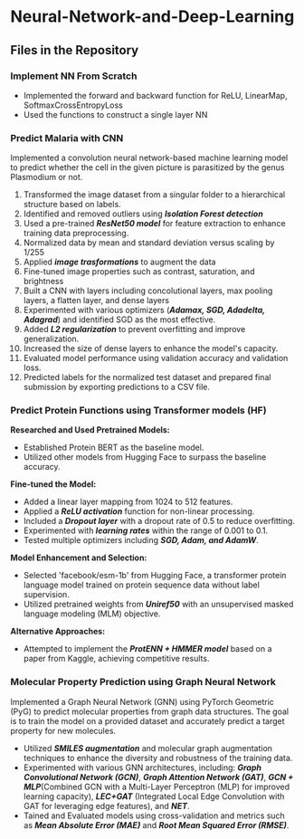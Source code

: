 # Neural-Network-and-Deep-Learning
## Files in the Repository
### Implement NN From Scratch
- Implemented the forward and backward function for ReLU, LinearMap, SoftmaxCrossEntropyLoss
- Used the functions to construct a single layer NN

### Predict Malaria with CNN
Implemented a convolution neural network-based machine learning model to predict whether the cell in the given picture is parasitized by the genus Plasmodium or not.
1. Transformed the image dataset from a singular folder to a hierarchical structure based on labels.
2. Identified and removed outliers using **_Isolation Forest detection_**
3. Used a pre-trained **_ResNet50 model_** for feature extraction to enhance training data preprocessing.
4. Normalized data by mean and standard deviation versus scaling by 1/255
5. Applied **_image trasformations_** to augment the data
6. Fine-tuned image properties such as contrast, saturation, and brightness
7. Built a CNN with layers including concolutional layers, max pooling layers, a flatten layer, and dense layers
8. Experimented with various optimizers (**_Adamax, SGD, Adadelta, Adagrad_**) and identified SGD as the most effective.
9. Added **_L2 regularization_** to prevent overfitting and improve generalization.
10. Increased the size of dense layers to enhance the model's capacity.
11. Evaluated model performance using validation accuracy and validation loss.
12. Predicted labels for the normalized test dataset and prepared final submission by exporting predictions to a CSV file.

### Predict Protein Functions using Transformer models (HF)
**Researched and Used Pretrained Models:**
- Established Protein BERT as the baseline model.
- Utilized other models from Hugging Face to surpass the baseline accuracy.

**Fine-tuned the Model:**
- Added a linear layer mapping from 1024 to 512 features.
- Applied a **_ReLU activation_** function for non-linear processing.
- Included a **_Dropout layer_** with a dropout rate of 0.5 to reduce overfitting.
- Experimented with **_learning rates_** within the range of 0.001 to 0.1.
- Tested multiple optimizers including **_SGD, Adam, and AdamW_**.

**Model Enhancement and Selection:**
- Selected 'facebook/esm-1b' from Hugging Face, a transformer protein language model trained on protein sequence data without label supervision.
- Utilized pretrained weights from **_Uniref50_** with an unsupervised masked language modeling (MLM) objective.

**Alternative Approaches:**
- Attempted to implement the **_ProtENN + HMMER model_** based on a paper from Kaggle, achieving competitive results.

### Molecular Property Prediction using Graph Neural Network
Implemented a Graph Neural Network (GNN) using PyTorch Geometric (PyG) to predict molecular properties from graph data structures. The goal is to train the model on a provided dataset and accurately predict a target property for new molecules.

- Utilized **_SMILES augmentation_** and molecular graph augmentation techniques to enhance the diversity and robustness of the training data.
- Experimented with various GNN architectures, including: **_Graph Convolutional Network (GCN)_**, **_Graph Attention Network (GAT)_**, **_GCN + MLP_**(Combined GCN with a Multi-Layer Perceptron (MLP) for improved learning capacity), **_LEC+GAT_** (Integrated Local Edge Convolution with GAT for leveraging edge features), and **_NET_**.
- Tained and Evaluated models using cross-validation and metrics such as **_Mean Absolute Error (MAE)_** and **_Root Mean Squared Error (RMSE)_**.

